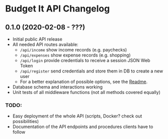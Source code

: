 # Budget It API Changelog

## 0.1.0 (2020-02-08 - ???)
* Initial public API release
* All needed API routes available:
  * `/api/income` show income records (e.g. paychecks)
  * `/api/expenses` show expense records (e.g. shopping)
  * `/api/login` provide credentials to receive a session JSON Web Token
  * `/api/register` send credentials and store them in DB to create a new user
  * For a better explanation of possible options, see the [Readme](./Readme.md).
* Database schema and interactions working
* Unit tests of all middleware functions (not all methods covered equally)

### TODO:
* Easy deployment of the whole API (scripts, Docker? check out possibilities)
* Documentation of the API endpoints and procedures clients have to follow
